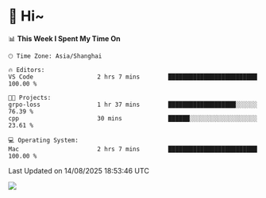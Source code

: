 # 👋 Hi~

<!--START_SECTION:waka-->
📊 **This Week I Spent My Time On** 

```text
🕑︎ Time Zone: Asia/Shanghai

🔥 Editors: 
VS Code                  2 hrs 7 mins        █████████████████████████   100.00 % 

🐱‍💻 Projects: 
grpo-loss                1 hr 37 mins        ███████████████████░░░░░░   76.39 % 
cpp                      30 mins             ██████░░░░░░░░░░░░░░░░░░░   23.61 % 

💻 Operating System: 
Mac                      2 hrs 7 mins        █████████████████████████   100.00 % 
```


 Last Updated on 14/08/2025 18:53:46 UTC
<!--END_SECTION:waka-->

![](https://komarev.com/ghpvc/?username=lvdongyi&label=Profile%20views&color=0e75b6&style=flat)
<!---
lvdongyi/lvdongyi is a ✨ special ✨ repository because its `README.md` (this file) appears on your GitHub profile.
You can click the Preview link to take a look at your changes.
--->
